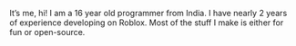 It’s me, hi! I am a 16 year old programmer from India. I have nearly 2 years of experience developing on Roblox. Most of the stuff I make is either for fun or open-source.
